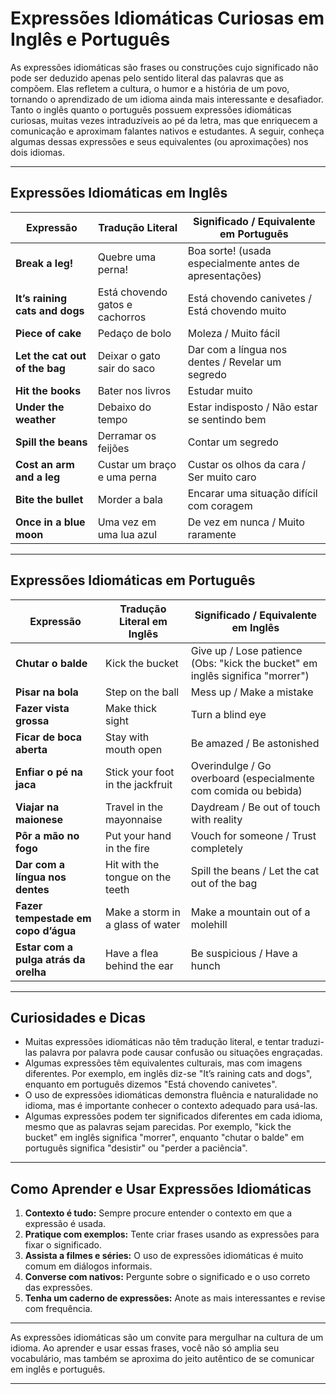 
# Expressões Idiomáticas Curiosas em Inglês e Português

As expressões idiomáticas são frases ou construções cujo significado não pode ser deduzido apenas pelo sentido literal das palavras que as compõem. Elas refletem a cultura, o humor e a história de um povo, tornando o aprendizado de um idioma ainda mais interessante e desafiador. Tanto o inglês quanto o português possuem expressões idiomáticas curiosas, muitas vezes intraduzíveis ao pé da letra, mas que enriquecem a comunicação e aproximam falantes nativos e estudantes. A seguir, conheça algumas dessas expressões e seus equivalentes (ou aproximações) nos dois idiomas.

---

## Expressões Idiomáticas em Inglês

| Expressão                | Tradução Literal         | Significado / Equivalente em Português         |
|--------------------------|-------------------------|-----------------------------------------------|
| **Break a leg!**         | Quebre uma perna!       | Boa sorte! (usada especialmente antes de apresentações) |
| **It’s raining cats and dogs** | Está chovendo gatos e cachorros | Está chovendo canivetes / Está chovendo muito |
| **Piece of cake**        | Pedaço de bolo          | Moleza / Muito fácil                          |
| **Let the cat out of the bag** | Deixar o gato sair do saco | Dar com a língua nos dentes / Revelar um segredo |
| **Hit the books**        | Bater nos livros        | Estudar muito                                 |
| **Under the weather**    | Debaixo do tempo        | Estar indisposto / Não estar se sentindo bem   |
| **Spill the beans**      | Derramar os feijões     | Contar um segredo                             |
| **Cost an arm and a leg**| Custar um braço e uma perna | Custar os olhos da cara / Ser muito caro      |
| **Bite the bullet**      | Morder a bala           | Encarar uma situação difícil com coragem       |
| **Once in a blue moon**  | Uma vez em uma lua azul | De vez em nunca / Muito raramente             |

---

## Expressões Idiomáticas em Português

| Expressão                | Tradução Literal em Inglês | Significado / Equivalente em Inglês           |
|--------------------------|---------------------------|-----------------------------------------------|
| **Chutar o balde**       | Kick the bucket           | Give up / Lose patience (Obs: "kick the bucket" em inglês significa "morrer") |
| **Pisar na bola**        | Step on the ball          | Mess up / Make a mistake                      |
| **Fazer vista grossa**   | Make thick sight          | Turn a blind eye                              |
| **Ficar de boca aberta** | Stay with mouth open      | Be amazed / Be astonished                     |
| **Enfiar o pé na jaca**  | Stick your foot in the jackfruit | Overindulge / Go overboard (especialmente com comida ou bebida) |
| **Viajar na maionese**   | Travel in the mayonnaise  | Daydream / Be out of touch with reality        |
| **Pôr a mão no fogo**    | Put your hand in the fire | Vouch for someone / Trust completely          |
| **Dar com a língua nos dentes** | Hit with the tongue on the teeth | Spill the beans / Let the cat out of the bag  |
| **Fazer tempestade em copo d’água** | Make a storm in a glass of water | Make a mountain out of a molehill             |
| **Estar com a pulga atrás da orelha** | Have a flea behind the ear | Be suspicious / Have a hunch                  |

---

## Curiosidades e Dicas

- Muitas expressões idiomáticas não têm tradução literal, e tentar traduzi-las palavra por palavra pode causar confusão ou situações engraçadas.
- Algumas expressões têm equivalentes culturais, mas com imagens diferentes. Por exemplo, em inglês diz-se "It’s raining cats and dogs", enquanto em português dizemos "Está chovendo canivetes".
- O uso de expressões idiomáticas demonstra fluência e naturalidade no idioma, mas é importante conhecer o contexto adequado para usá-las.
- Algumas expressões podem ter significados diferentes em cada idioma, mesmo que as palavras sejam parecidas. Por exemplo, "kick the bucket" em inglês significa "morrer", enquanto "chutar o balde" em português significa "desistir" ou "perder a paciência".

---

## Como Aprender e Usar Expressões Idiomáticas

1. **Contexto é tudo:** Sempre procure entender o contexto em que a expressão é usada.
2. **Pratique com exemplos:** Tente criar frases usando as expressões para fixar o significado.
3. **Assista a filmes e séries:** O uso de expressões idiomáticas é muito comum em diálogos informais.
4. **Converse com nativos:** Pergunte sobre o significado e o uso correto das expressões.
5. **Tenha um caderno de expressões:** Anote as mais interessantes e revise com frequência.

---

As expressões idiomáticas são um convite para mergulhar na cultura de um idioma. Ao aprender e usar essas frases, você não só amplia seu vocabulário, mas também se aproxima do jeito autêntico de se comunicar em inglês e português.

---
```